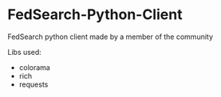 # FedSearch-Python-Client
FedSearch python client made by a member of the community

Libs used:
  - colorama
  - rich
  - requests

